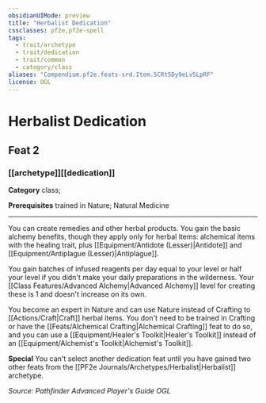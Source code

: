 ```yaml
---
obsidianUIMode: preview
title: "Herbalist Dedication"
cssclasses: pf2e,pf2e-spell
tags:
  - trait/archetype
  - trait/dedication
  - trait/common
  - category/class
aliases: "Compendium.pf2e.feats-srd.Item.5CRt5Dy9eLv5LpRF"
license: OGL
---
```

# Herbalist Dedication
## Feat 2
### [[archetype]][[dedication]]

**Category** class; 



**Prerequisites** trained in Nature; Natural Medicine
* * *
You can create remedies and other herbal products. You gain the basic alchemy benefits, though they apply only for herbal items: alchemical items with the healing trait, plus [[Equipment/Antidote (Lesser)|Antidote]] and [[Equipment/Antiplague (Lesser)|Antiplague]].

You gain batches of infused reagents per day equal to your level or half your level if you didn't make your daily preparations in the wilderness. Your [[Class Features/Advanced Alchemy|Advanced Alchemy]] level for creating these is 1 and doesn't increase on its own.

You become an expert in Nature and can use Nature instead of Crafting to [[Actions/Craft|Craft]] herbal items. You don't need to be trained in Crafting or have the [[Feats/Alchemical Crafting|Alchemical Crafting]] feat to do so, and you can use a [[Equipment/Healer's Toolkit|Healer's Toolkit]] instead of an [[Equipment/Alchemist's Toolkit|Alchemist's Toolkit]].

**Special** You can't select another dedication feat until you have gained two other feats from the [[PF2e Journals/Archetypes/Herbalist|Herbalist]] archetype.

*Source: Pathfinder Advanced Player's Guide*
*OGL*